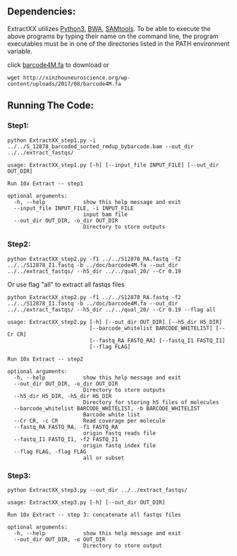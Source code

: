 ## Dependencies:
ExtractXX utilizes <a href="https://www.python.org/downloads/">Python3</a>, <a href="http://bio-bwa.sourceforge.net/">BWA</a>, <a href="http://samtools.sourceforge.net/">SAMtools</a>. To be able to execute the above programs by typing their name on the command line, the program executables must be in one of the directories listed in the PATH environment variable.


click <a href="http://xinzhouneuroscience.org/wp-content/uploads/2017/08/barcode4M.fa.zip">barcode4M.fa</a> to download
or 
```
wget http://xinzhouneuroscience.org/wp-content/uploads/2017/08/barcode4M.fa
```

## Running The Code:
### Step1:

```
python ExtractXX_step1.py -i ../../S_12878_barcoded_sorted_rmdup_bybarcode.bam --out_dir ../../extract_fastqs/ 
```
```
usage: ExtractXX_step1.py [-h] [--input_file INPUT_FILE] [--out_dir OUT_DIR]

Run 10x Extract -- step1

optional arguments:
  -h, --help            show this help message and exit
  --input_file INPUT_FILE, -i INPUT_FILE
                        input bam file
  --out_dir OUT_DIR, -o_dir OUT_DIR
                        Directory to store outputs
```
### Step2:

```
python ExtractXX_step2.py -f1 ../../S12878_RA.fastq -f2 ../../S12878_I1.fastq -b ../doc/barcode4M.fa --out_dir ../../extract_fastqs/ --h5_dir ../../qual_20/ --Cr 0.19 
```
Or use flag "all" to extract all fastqs files
```
python ExtractXX_step2.py -f1 ../../S12878_RA.fastq -f2 ../../S12878_I1.fastq -b ../doc/barcode4M.fa --out_dir ../../extract_fastqs/ --h5_dir ../../qual_20/ --Cr 0.19 --flag all
```
```
usage: ExtractXX_step2.py [-h] [--out_dir OUT_DIR] [--h5_dir H5_DIR]
                          [--barcode_whitelist BARCODE_WHITELIST] [--Cr CR]
                          [--fastq_RA FASTQ_RA] [--fastq_I1 FASTQ_I1]
                          [--flag FLAG]

Run 10x Extract -- step2

optional arguments:
  -h, --help            show this help message and exit
  --out_dir OUT_DIR, -o_dir OUT_DIR
                        Directory to store outputs
  --h5_dir H5_DIR, -h5_dir H5_DIR
                        Directory for storing h5 files of molecules
  --barcode_whitelist BARCODE_WHITELIST, -b BARCODE_WHITELIST
                        Barcode white list
  --Cr CR, -c CR        Read coverage per molecule
  --fastq_RA FASTQ_RA, -f1 FASTQ_RA
                        origin fastq reads file
  --fastq_I1 FASTQ_I1, -f2 FASTQ_I1
                        origin fastq index file
  --flag FLAG, -flag FLAG
                        all or subset

```
### Step3:

```
python ExtractXX_step3.py --out_dir ../../extract_fastqs/
```
```
usage: ExtractXX_step3.py [-h] [--out_dir OUT_DIR]

Run 10x Extract -- step 3: concatenate all fastqs files

optional arguments:
  -h, --help            show this help message and exit
  --out_dir OUT_DIR, -o OUT_DIR
                        Directory to store output
```
